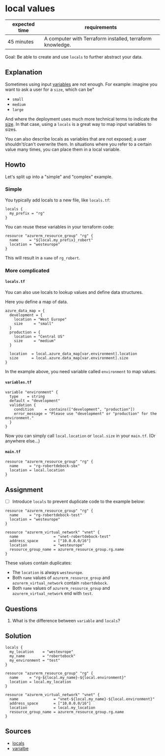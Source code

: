 # local values

|expected time|requirements                                             |
|-------------|---------------------------------------------------------|
|45 minutes   |A computer with Terraform installed, terraform knowledge.|

Goal: Be able to create and use `locals` to further abstract your data.

## Explanation

Sometimes using input [variables](https://www.terraform.io/docs/language/values/variables.html) are not enough. For example: imagine you want to ask a user for a `size`, which can be"

- `small`
- `medium`
- `large`

And where the deployment uses much more technical terms to indicate the [size](https://docs.microsoft.com/en-us/azure/virtual-machines/vm-naming-conventions). In that case, using a `locals` is a great way to map input variables to sizes.

You can also describe locals as variables that are not exposed; a user shouldn't/can't overwrite them. In situations where you refer to a certain value many times, you can place them in a local variable.

## Howto

Let's split up into a "simple" and "complex" example.

### Simple

You typically add locals to a new file, like `locals.tf`:

```hcl
locals {
  my_prefix = "rg"
}
```

You can reuse these variables in your terraform code:

```hcl
resource "azurerm_resource_group" "rg" {
  name     = "${local.my_prefix}_robert"
  location = "westeurope"
}
```

This will result in a `name` of `rg_robert`.

### More complicated

#### `locals.tf`

You can also use locals to lookup values and define data structures.

Here you define a map of data.

```hcl
azure_data_map = {
  development = {
    location = "West Europe"
    size     = "small"
  }
  production = {
    location = "Central US"
    size     = "medium"
  }

  location  = local.azure_data_map[var.environment].location
  size      = local.azure.data_map[var.environment].size
}
```

In the example above, you need variable called `environment` to map values.

#### `variables.tf`

```hcl
variable "environment" {
  type    = string
  default = "development"
  validation {
    condition     = contains(["development", "production"])
    error_message = "Please use "development" or "production" for the environment."
  }
}
```

Now you can simply call `local.location` or `local.size` in your `main.tf`. (Or anywhere else...)

#### `main.tf`

```hcl
resource "azurerm_resource_group" "rg" {
  name     = "rg-robertdebock-sbx"
  location = local.location
}
```

## Assignment

- [ ] Introduce `locals` to prevent duplicate code to the example below:

```hcl
resource "azurerm_resource_group" "rg" {
  name     = "rg-robertdebock-test"
  location = "westeurope"
}

resource "azurerm_virtual_network" "vnet" {
  name                = "vnet-robertdebock-test"
  address_space       = ["10.0.0.0/16"]
  location            = "westeurope"
  resource_group_name = azurerm_resource_group.rg.name
}
```

These values contain duplicates:

- The `location` is always `westeurope`.
- Both `name` values of `azurerm_resource_group` and `azurerm_virtual_network` contain `robertdebock`.
- Both `name` values of `azurerm_resource_group` and `azurerm_virtual_network` end with `test`.


## Questions

1. What is the difference between `variable` and `locals`?

## Solution

```hcl
locals {
  my_location    = "westeurope"
  my_name        = "robertebock"
  my_environment = "test"
}

resource "azurerm_resource_group" "rg" {
  name     = "rg-${local.my_name}-${local.environment}"
  location = local.my_location
}

resource "azurerm_virtual_network" "vnet" {
  name                = "vnet-${local.my_name}-${local.environment}"
  address_space       = ["10.0.0.0/16"]
  location            = local.my_location
  resource_group_name = azurerm_resource_group.rg.name
}
```

## Sources

- [locals](https://www.terraform.io/docs/language/values/locals.html)
- [varialbe](https://www.terraform.io/docs/language/values/variables.html)

